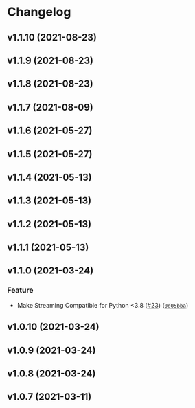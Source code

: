 # Changelog

<!--next-version-placeholder-->

## v1.1.10 (2021-08-23)


## v1.1.9 (2021-08-23)


## v1.1.8 (2021-08-23)


## v1.1.7 (2021-08-09)


## v1.1.6 (2021-05-27)


## v1.1.5 (2021-05-27)


## v1.1.4 (2021-05-13)


## v1.1.3 (2021-05-13)


## v1.1.2 (2021-05-13)


## v1.1.1 (2021-05-13)


## v1.1.0 (2021-03-24)
### Feature
* Make Streaming Compatible for Python <3.8 ([#23](https://github.com/WIPACrepo/rest-tools/issues/23)) ([`0d05bba`](https://github.com/WIPACrepo/rest-tools/commit/0d05bba5e7ba9180e737fdc5a161070729c51edf))

## v1.0.10 (2021-03-24)


## v1.0.9 (2021-03-24)


## v1.0.8 (2021-03-24)


## v1.0.7 (2021-03-11)


